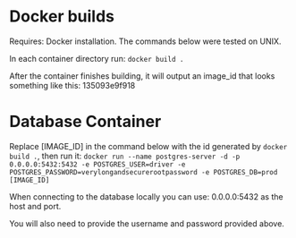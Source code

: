 # Docker builds
Requires: Docker installation. The commands below were tested on UNIX.

In each container directory run: `docker build .`

After the container finishes building, it will output an image_id that looks something like this: 135093e9f918

# Database Container
Replace [IMAGE_ID] in the command below with the id generated by `docker build .`, then run it:
`docker run --name postgres-server -d -p 0.0.0.0:5432:5432 -e POSTGRES_USER=driver -e POSTGRES_PASSWORD=verylongandsecurerootpassword -e POSTGRES_DB=prod [IMAGE_ID]`

When connecting to the database locally you can use: 0.0.0.0:5432 as the host and port.

You will also need to provide the username and password provided above.
